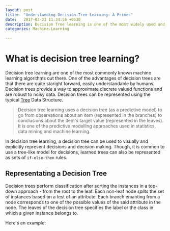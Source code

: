 ```yaml
---
layout: post
title:  "Understanding Decision Tree Learning: A Primer"
date:   2017-03-23 11:34:56 +0530
description: Decision Tree learning is one of the most widely used and practical methods for inductive inference. Decision Trees are easily understood by human and can be developed/used without much pain. In this post I will walk through the basics and the working of decision trees.
categories: Machine-Learning

---
```


# What is decision tree learning?

Decision tree learning are one of the most commonly known machine learning algorithms out there. One of the advantages of decision trees are that there are quite staright forward, easily understandable by humans. Decision trees provide a way to approximate discrete valued functions and are robust to noisy data. Decision trees can be represented using the typical [Tree](https://en.wikipedia.org/wiki/Tree_(data_structure)) Data Structure. 

>Decision tree learning uses a decision tree (as a predictive model) to go from observations about an item (represented in the branches) to conclusions about the item's target value (represented in the leaves). It is one of the predictive modelling approaches used in statistics, data mining and machine learning.

In decision tree learning, a decision tree can be used to visually and explicitly represent decisions and decision making. Though, it is common to use a tree-like model for decisions, learned trees can also be represented as sets of `if-else-then` rules. 


## Representating a Decision Tree

Decision trees perform classification after sorting the instances in a top-down approach - from the root to the leaf. Each non-leaf node _splits_ the set of instances based on a test of an attribute. Each branch emanting from a node corresponds to one of the possible values of the said attribute in the node. The leaves of the decision tree specifies the label or the class in which a given instance belongs to. 

Here's an example:

  <style>
	
	.node {
		cursor: pointer;
	}

	.node circle {
	  fill: #fff;
	  stroke: steelblue;
	  stroke-width: 3px;
	}

	.node text {
	  font: 12px sans-serif;
	}

	.link {
	  fill: none;
	  stroke: #ccc;
	  stroke-width: 2px;
	}
	
    </style>

<!-- load the d3.js library -->	
<script src="http://d3js.org/d3.v3.min.js"></script>
	
<script>
var json = 
{
    "name": "Sex",
    "children": [
        {
            "name": "Male",
            "children": [
                {
                    "name": "Is Age Greater than 9.5",
                    "children": [
                        {"name": "Child 1"},
                        {"name": "Child 2"},
                        {"name": "Child 3"}
                    ]
                },
                {
                    "name": "Section 2",
                    "children": [
                        {"name": "Child 1"},
                        {"name": "Child 2"},
                        {"name": "Child 3"}
                    ]
                }
            ]
        },
        {
            "name": "Female",
            "children": [
                { "name": "Survived" }
                    
            ]
        }
    ]
};

var width = 700;
var height = 650;
var maxLabel = 150;
var duration = 500;
var radius = 5;
    
var i = 0;
var root;

var tree = d3.layout.tree()
    .size([height, width]);

var diagonal = d3.svg.diagonal()
    .projection(function(d) { return [d.y, d.x]; });

var svg = d3.select("body").append("svg")
    .attr("width", width)
    .attr("height", height)
        .append("g")
        .attr("transform", "translate(" + maxLabel + ",0)");

root = json;
root.x0 = height / 2;
root.y0 = 0;

root.children.forEach(collapse);

function update(source) 
{
    // Compute the new tree layout.
    var nodes = tree.nodes(root).reverse();
    var links = tree.links(nodes);

    // Normalize for fixed-depth.
    nodes.forEach(function(d) { d.y = d.depth * maxLabel; });

    // Update the nodes…
    var node = svg.selectAll("g.node")
        .data(nodes, function(d){ 
            return d.id || (d.id = ++i); 
        });

    // Enter any new nodes at the parent's previous position.
    var nodeEnter = node.enter()
        .append("g")
        .attr("class", "node")
        .attr("transform", function(d){ return "translate(" + source.y0 + "," + source.x0 + ")"; })
        .on("click", click);

    nodeEnter.append("circle")
        .attr("r", 0)
        .style("fill", function(d){ 
            return d._children ? "lightsteelblue" : "white"; 
        });

    nodeEnter.append("text")
        .attr("x", function(d){ 
            var spacing = computeRadius(d) + 5;
            return d.children || d._children ? -spacing : spacing; 
        })
        .attr("dy", "3")
        .attr("text-anchor", function(d){ return d.children || d._children ? "end" : "start"; })
        .text(function(d){ return d.name; })
        .style("fill-opacity", 0);

    // Transition nodes to their new position.
    var nodeUpdate = node.transition()
        .duration(duration)
        .attr("transform", function(d) { return "translate(" + d.y + "," + d.x + ")"; });

    nodeUpdate.select("circle")
        .attr("r", function(d){ return computeRadius(d); })
        .style("fill", function(d) { return d._children ? "lightsteelblue" : "#fff"; });

    nodeUpdate.select("text").style("fill-opacity", 1);

    // Transition exiting nodes to the parent's new position.
    var nodeExit = node.exit().transition()
        .duration(duration)
        .attr("transform", function(d) { return "translate(" + source.y + "," + source.x + ")"; })
        .remove();

    nodeExit.select("circle").attr("r", 0);
    nodeExit.select("text").style("fill-opacity", 0);

    // Update the links…
    var link = svg.selectAll("path.link")
        .data(links, function(d){ return d.target.id; });

    // Enter any new links at the parent's previous position.
    link.enter().insert("path", "g")
        .attr("class", "link")
        .attr("d", function(d){
            var o = {x: source.x0, y: source.y0};
            return diagonal({source: o, target: o});
        });

    // Transition links to their new position.
    link.transition()
        .duration(duration)
        .attr("d", diagonal);

    // Transition exiting nodes to the parent's new position.
    link.exit().transition()
        .duration(duration)
        .attr("d", function(d){
            var o = {x: source.x, y: source.y};
            return diagonal({source: o, target: o});
        })
        .remove();

    // Stash the old positions for transition.
    nodes.forEach(function(d){
        d.x0 = d.x;
        d.y0 = d.y;
    });
}

function computeRadius(d)
{
    if(d.children || d._children) return radius + (radius * nbEndNodes(d) / 10);
    else return radius;
}

function nbEndNodes(n)
{
    nb = 0;    
    if(n.children){
        n.children.forEach(function(c){ 
            nb += nbEndNodes(c); 
        });
    }
    else if(n._children){
        n._children.forEach(function(c){ 
            nb += nbEndNodes(c); 
        });
    }
    else nb++;
    
    return nb;
}

function click(d)
{
    if (d.children){
        d._children = d.children;
        d.children = null;
    } 
    else{
        d.children = d._children;
        d._children = null;
    }
    update(d);
}

function collapse(d){
    if (d.children){
        d._children = d.children;
        d._children.forEach(collapse);
        d.children = null;
    }
}

update(root);

</script>

<br /><br />